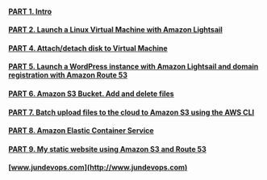 #### [PART 1. Intro](/m2/task2.2/part1/README.MD)

#### [PART 2. Launch a Linux Virtual Machine with Amazon Lightsail](/m2/task2.2/part2/README.MD)

#### [PART 4. Attach/detach disk to Virtual Machine](/m2/task2.2/part4/README.MD)

#### [PART 5. Launch a WordPress instance with Amazon Lightsail and domain registration with Amazon Route 53](/m2/task2.2/part5/README.MD)

#### [PART 6. Amazon S3 Bucket. Add and delete files](/m2/task2.2/part6/README.MD)

#### [PART 7. Batch upload files to the cloud to Amazon S3 using the AWS CLI](/m2/task2.2/part7/README.MD)

#### [PART 8. Amazon Elastic Container Service](/m2/task2.2/part8/README.MD)

#### [PART 9. My static website using Amazon S3 and Route 53](/m2/task2.2/part9/README.MD)

#### [www.jundevops.com](http://www.jundevops.com)


